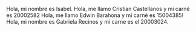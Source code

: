 Hola, mi nombre es Isabel.
Hola, me llamo Cristian Castellanos y mi carné es 20002582
Hola, me llamo Edwin Barahona y mi carné es 15004385!
Hola, mi nombre es Gabriela Recinos y mi carne es el 20003024.

